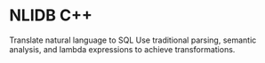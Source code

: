 # NLIDB C++
Translate natural language to SQL
Use traditional parsing, semantic analysis, and lambda expressions to achieve transformations.
